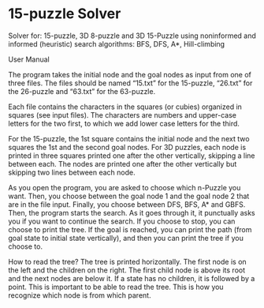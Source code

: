 # 15-puzzle Solver
Solver for: 15-puzzle, 3D 8-puzzle and 3D 15-Puzzle 
using noninformed and informed (heuristic) search algorithms: BFS, DFS, A*, Hill-climbing

User Manual

The program takes the initial node and the goal nodes as input from one of three files. The files should be named “15.txt” for the 15-puzzle, “26.txt” for the 26-puzzle and “63.txt” for the 63-puzzle. 

Each file contains the characters in the squares (or cubies) organized in squares (see input files). The characters are numbers and upper-case letters for the two first, to which we add lower case letters for the third. 

For the 15-puzzle, the 1st square contains the initial node and the next two squares the 1st and the second goal nodes. For 3D puzzles, each node is printed in three squares printed one after the other vertically, skipping a line between each. The nodes are printed one after the other vertically but skipping two lines between each node.  

As you open the program, you are asked to choose which n-Puzzle you want. Then, you choose between the goal node 1 and the goal node 2 that are in the file input. Finally, you choose between DFS, BFS, A* and GBFS. Then, the program starts the search. 
As it goes through it, it punctually asks you if you want to continue the search. If you choose to stop, you can choose to print the tree.
If the goal is reached, you can print the path (from goal state to initial state vertically), and then you can print the tree if you choose to.

How to read the tree? 
The tree is printed horizontally. The first node is on the left and the children on the right. The first child node is above its root and the next nodes are below it. If a state has no children, it is followed by a point. This is important to be able to read the tree. This is how you recognize which node is from which parent.


